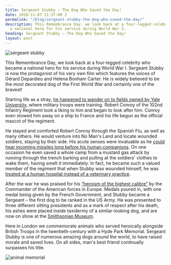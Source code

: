 ```yaml
---
title: Sergeant Stubby – The Dog Who Saved the Day!
date: 2018-11-07 11:37:00 Z
permalink: "/blog/sergeant-stubby-the-dog-who-saved-the-day/"
description: This Remembrance Day, we look back at a four-legged celebrity who became
  a national hero for his service during World War I.
heading: Sergeant Stubby – The Dog Who Saved the Day!
layout: post
---
```


![sergeant stubby](/uploads/sergeant%20stubby%20(3).jpg)

This Remembrance Day, we look back at a four-legged celebrity who became a national hero for his service during World War I. Sergeant Stubby is now the protagonist of his very own film which features the voices of Gérard Depardieu and Helena Bonham Carter. He is widely believed to be  the most decorated dog of the First World War and certainly one of the bravest! 

 

Starting life as a stray, [he happened to wander on to fields owned by Yale University](https://www.historyextra.com/period/first-world-war/sergeant-stubby-richard-lanni-film-animated-war-dog-american-history/), where military troops were training. Robert Conroy of the 102nd Infantry Regiment took a liking to him and began to look after him. Conroy even stowed him away on a ship to France and his life begun as the official mascot of the regiment. 

 

He stayed and comforted Robert Conroy through the Spanish Flu, as well as many others. He would venture into No Man's Land and locate wounded soldiers, staying by their side.  His acute senses were invaluable as he [could hear incoming missiles long before his human companions](https://www.atlasobscura.com/places/sergeant-stubby). On one occasion he even saved a whole camp from a mustard gas attack by running through the trench barking and pulling at the soldiers' clothes to wake them, having smelt it immediately. In fact, he became such a valued member of the regiment that when Stubby was wounded himself, he was [treated at a human hospital instead of a veterinary practice](http://www.bbc.co.uk/schools/0/ww1/25405402). 

 

After the war he was praised for his [“heroism of the highest calibre”](https://slate.com/news-and-politics/2014/05/dogs-of-war-sergeant-stubby-the-u-s-armys-original-and-still-most-highly-decorated-canine-soldier.html) by the Commander of the American forces in Europe. Medals poured in, with one medal being given by the French Government, and Stubby became a Sergeant – the first dog to be ranked in the US Army. He was presented to three different sitting presidents and as a mark of respect after his death, his ashes were placed inside taxidermy of a similar-looking dog, and are now on show at the [Smithsonian Museum](http://amhistory.si.edu/militaryhistory/collection/object.asp?ID=15).  

 

Here in London we commemorate animals who served heroically alongside British Troops in the twentieth-century with a Hyde Park Memorial. Sergeant Stubby is one of numerous amazing dogs around the world, to have raised morale and saved lives. On all sides, man's best friend continually surpasses his title. 

![animal memorial](/uploads/horse%20memorial.jpg)